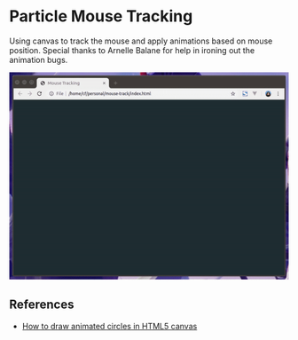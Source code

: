 Particle Mouse Tracking
=======================
Using canvas to track the mouse and apply animations based on mouse position. Special thanks to Arnelle Balane for help in ironing out the animation bugs.

![preview](preview.gif)

## References
- [How to draw animated circles in HTML5 canvas](https://javascript.tutorials24x7.com/blog/how-to-draw-animated-circles-in-html5-canvas)